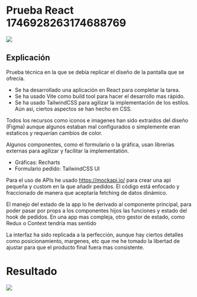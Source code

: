 # Prueba React 1746928263174688769

<img src="https://i.ibb.co/y6HfPfF/Screenshot-2024-01-19-170640.png">

## Explicación

Prueba técnica en la que se debía replicar el diseño de la pantalla que se ofrecía.

-   Se ha desarrollado una aplicación en React para completar la tarea.
-   Se ha usado Vite como build tool para hacer el desarrollo mas rápido.
-   Se ha usado TailwindCSS para agilizar la implementación de los estilos. Aún asi, ciertos aspectos se han hecho en CSS.

Todos los recursos como iconos e imagenes han sido extraidos del diseño (Figma) aunque algunos estaban mal configurados o simplemente eran estaticos y requerían cambios de color.

Algunos componentes, como el formulario o la gráfica, usan librerías externas para agilizar y facilitar la implementatión.

-   Gráficas: Recharts
-   Formulario pedido: TailwindCSS UI

Para el uso de APIs he usado https://mockapi.io/ para crear una api pequeña y custom en la que añadir pedidos. El código está enfocado y fraccionado de manera que aceptaría fetching de datos dinámico.

El manejo del estado de la app lo he derivado al componente principal, para poder pasar por props a los componentes hijos las funciones y estado del hook de pedidos. En una app mas compleja, otro gestor de estado, como Redux o Context tendría mas sentido

La interfaz ha sido replicada a la perfección, aunque hay ciertos detalles como posicionamiento, margenes, etc que me he tomado la libertad de ajustar para que el producto final fuera mas consistente.

# Resultado

<img src="https://i.ibb.co/xqMQYf3/Screenshot-2024-01-19-172026.png">
